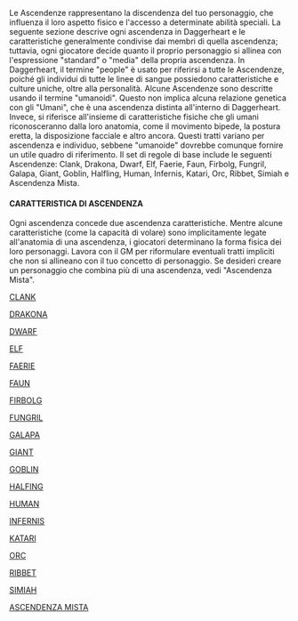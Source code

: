 Le Ascendenze rappresentano la discendenza del tuo personaggio, che influenza il loro aspetto fisico e l'accesso a determinate abilità speciali. La seguente sezione descrive ogni ascendenza in Daggerheart e le caratteristiche generalmente condivise dai membri di quella ascendenza; tuttavia, ogni giocatore decide quanto il proprio personaggio si allinea con l'espressione "standard" o "media" della propria ascendenza. In Daggerheart, il termine "people" è usato per riferirsi a tutte le Ascendenze, poiché gli individui di tutte le linee di sangue possiedono caratteristiche e culture uniche, oltre alla personalità. Alcune Ascendenze sono descritte usando il termine "umanoidi". Questo non implica alcuna relazione genetica con gli "Umani", che è una ascendenza distinta all'interno di Daggerheart. Invece, si riferisce all'insieme di caratteristiche fisiche che gli umani riconosceranno dalla loro anatomia, come il movimento bipede, la postura eretta, la disposizione facciale e altro ancora. Questi tratti variano per ascendenza e individuo, sebbene "umanoide" dovrebbe comunque fornire un utile quadro di riferimento. Il set di regole di base include le seguenti Ascendenze: Clank, Drakona, Dwarf, Elf, Faerie, Faun, Firbolg, Fungril, Galapa, Giant, Goblin, Halfling, Human, Infernis, Katari, Orc, Ribbet, Simiah e Ascendenza Mista.

#### CARATTERISTICA DI ASCENDENZA
Ogni ascendenza concede due ascendenza caratteristiche. Mentre alcune caratteristiche (come la capacità di volare) sono implicitamente legate all'anatomia di una ascendenza, i giocatori determinano la forma fisica dei loro personaggi. Lavora con il GM per riformulare eventuali tratti impliciti che non si allineano con il tuo concetto di personaggio. Se desideri creare un personaggio che combina più di una ascendenza, vedi "Ascendenza Mista".

 [CLANK](CLANK.md)

 [DRAKONA](DRAKONA.md)

 [DWARF](DWARF.md)

 [ELF](ELF.md)

 [FAERIE](FAERIE.md)

 [FAUN](FAUN.md)

 [FIRBOLG](FIRBOLG.md)

 [FUNGRIL](FUNGRIL.md)

 [GALAPA](GALAPA.md)

 [GIANT](GIANT.md)

 [GOBLIN](GOBLIN.md)

 [HALFING](./HALFING)

 [HUMAN](HUMAN.md)

 [INFERNIS](INFERNIS.md)

 [KATARI](KATARI.md)

 [ORC](ORC.md)

 [RIBBET](RIBBET.md)

 [SIMIAH](SIMIAH.md)

 [ASCENDENZA MISTA](./ASCENDENZA-MISTA)